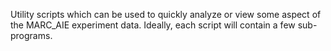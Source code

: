 Utility scripts which can be used to quickly analyze or view some aspect of the MARC_AIE experiment data. Ideally, each script will contain a few sub-programs.